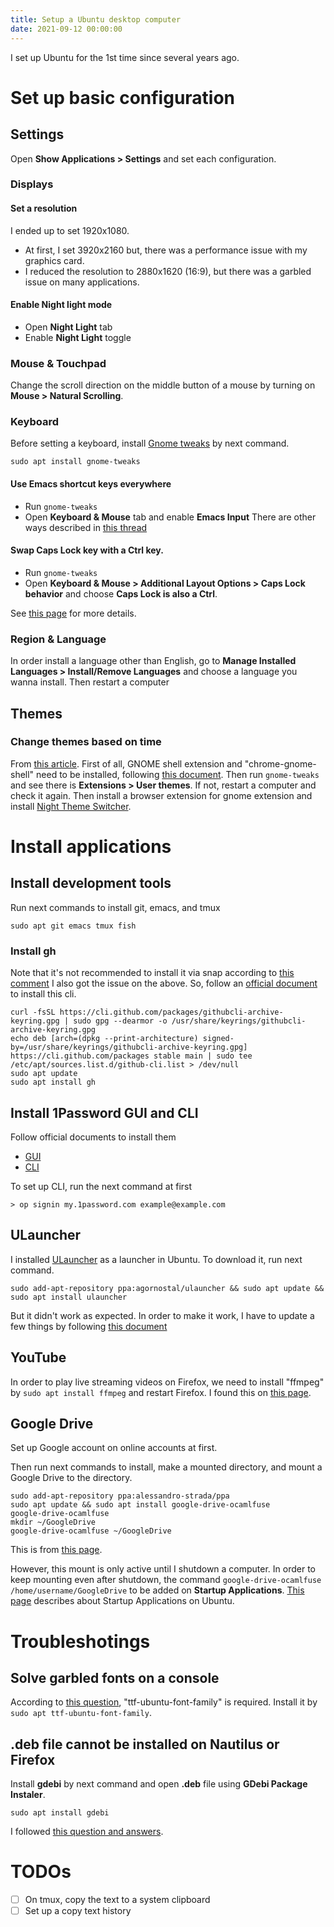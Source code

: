 ```yaml
---
title: Setup a Ubuntu desktop computer
date: 2021-09-12 00:00:00
---
```


I set up Ubuntu for the 1st time since several years ago.

Set up basic configuration
===

Settings
---
Open **Show Applications > Settings** and set each configuration.

### Displays
#### Set a resolution
I ended up to set 1920x1080.
- At first, I set 3920x2160 but, there was a performance issue with my graphics card.
- I reduced the resolution to 2880x1620 (16:9), but there was a garbled issue on many applications.

#### Enable Night light mode
* Open **Night Light** tab
* Enable **Night Light** toggle

### Mouse & Touchpad
Change the scroll direction on the middle button of a mouse by turning on **Mouse > Natural Scrolling**.

### Keyboard
Before setting a keyboard, install [Gnome tweaks](https://wiki.gnome.org/action/show/Apps/Tweaks?action=show&redirect=Apps%2FGnomeTweakTool) by next command.
```
sudo apt install gnome-tweaks
```

#### Use Emacs shortcut keys everywhere
* Run `gnome-tweaks`
* Open **Keyboard & Mouse** tab and enable **Emacs Input**
There are other ways described in [this thread](https://www.reddit.com/r/emacs/comments/c22ff1/gtk_4_support_for_key_themes_does_not_affect/)

#### Swap Caps Lock key with a Ctrl key.
* Run `gnome-tweaks`
* Open **Keyboard & Mouse > Additional Layout Options > Caps Lock behavior** and choose **Caps Lock is also a Ctrl**.

See [this page](https://askubuntu.com/questions/33774/how-do-i-remap-the-caps-lock-and-ctrl-keys) for more details.


### Region & Language
In order install a language other than English, go to **Manage Installed Languages > Install/Remove Languages** and choose a language you wanna install.
Then restart a computer


Themes
---

### Change themes based on time
From [this article](https://www.linuxuprising.com/2019/11/change-gtk-theme-to-dark-variant-when.html).
First of all, GNOME shell extension and "chrome-gnome-shell" need to be installed, following [this document](https://itsfoss.com/gnome-shell-extensions/).
Then run `gnome-tweaks` and see there is **Extensions > User themes**.
If not, restart a computer and check it again.
Then install a browser extension for gnome extension and install [Night Theme Switcher](https://extensions.gnome.org/extension/2236/night-theme-switcher/).


Install applications
===

Install development tools
---
Run next commands to install git, emacs, and tmux
```
sudo apt git emacs tmux fish
```

### Install gh
Note that it's not recommended to install it via snap according to [this comment](https://github.com/cli/cli/issues/3185#issuecomment-797596234)
I also got the issue on the above.
So, follow an [official document](https://github.com/cli/cli/blob/trunk/docs/install_linux.md) to install this cli.
```
curl -fsSL https://cli.github.com/packages/githubcli-archive-keyring.gpg | sudo gpg --dearmor -o /usr/share/keyrings/githubcli-archive-keyring.gpg
echo deb [arch=(dpkg --print-architecture) signed-by=/usr/share/keyrings/githubcli-archive-keyring.gpg] https://cli.github.com/packages stable main | sudo tee /etc/apt/sources.list.d/github-cli.list > /dev/null
sudo apt update
sudo apt install gh
```


Install 1Password GUI and CLI
---

Follow official documents to install them
* [GUI](https://support.1password.com/install-linux/)
* [CLI](https://1password.com/downloads/command-line/)

To set up CLI, run the next command at first
```
> op signin my.1password.com example@example.com
```

ULauncher
---
I installed [ULauncher](https://ulauncher.io/) as a launcher in Ubuntu.
To download it, run next command.
```
sudo add-apt-repository ppa:agornostal/ulauncher && sudo apt update && sudo apt install ulauncher
```

But it didn't work as expected.
In order to make it work, I have to update a few things by following [this document](https://github.com/Ulauncher/Ulauncher/wiki/Hotkey-In-Wayland)


YouTube
---
In order to play live streaming videos on Firefox, we need to install "ffmpeg" by `sudo apt install ffmpeg` and restart Firefox.
I found this on [this page](https://askubuntu.com/questions/1298248/cant-play-live-youtube-videos-on-ubuntu-20-04).

Google Drive
---

Set up Google account on online accounts at first.

Then run next commands to install, make a mounted directory, and mount a Google Drive to the directory.

```
sudo add-apt-repository ppa:alessandro-strada/ppa
sudo apt update && sudo apt install google-drive-ocamlfuse
google-drive-ocamlfuse
mkdir ~/GoogleDrive
google-drive-ocamlfuse ~/GoogleDrive
```
This is from [this page](https://linuxhint.com/google_drive_installation_ubuntu/).

However, this mount is only active until I shutdown a computer.
In order to keep mounting even after shutdown, the command `google-drive-ocamlfuse /home/username/GoogleDrive` to be added on **Startup Applications**.
[This page](https://www.fosslinux.com/500/how-to-add-auto-startup-applications-in-ubuntu-16-04.htm) describes about Startup Applications on Ubuntu.


Troubleshotings
===

Solve garbled fonts on a console
---
According to [this question](https://askubuntu.com/questions/72023/why-are-letters-overlapping-in-the-terminal), "ttf-ubuntu-font-family" is required.
Install it by `sudo apt ttf-ubuntu-font-family`.

.deb file cannot be installed on Nautilus or Firefox
---

Install **gdebi** by next command and open **.deb** file using **GDebi Package Instaler**.
```
sudo apt install gdebi
```

I followed [this question and answers](https://askubuntu.com/questions/1232868/problem-installing-deb-in-software-install-ubuntu-20-04).


TODOs
===

- [ ] On tmux, copy the text to a system clipboard
- [ ] Set up a copy text history
